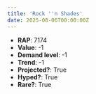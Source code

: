 ```yaml
---
title: 'Rock ''n Shades'
date: 2025-08-06T00:00:00Z
---
```

- **RAP**: 7174
- **Value**: -1
- **Demand level**: -1
- **Trend**: -1
- **Projected?**: True
- **Hyped?**: True
- **Rare?**: True
